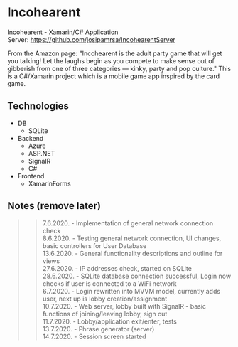 # Incohearent
Incohearent - Xamarin/C# Application  
Server: https://github.com/josipamrsa/IncohearentServer

From the Amazon page: "Incohearent is the adult party game that will get you talking! Let the laughs begin as you compete to make sense out of gibberish from one of three categories — kinky, party and pop culture."
This is a C#/Xamarin project which is a mobile game app inspired by the card game. 

## Technologies
* DB
  * SQLite
* Backend
  * Azure
  * ASP.NET
  * SignalR
  * C#
* Frontend
  * XamarinForms


## Notes (remove later)
>> 7.6.2020. - Implementation of general network connection check  
>> 8.6.2020. - Testing general network connection, UI changes, basic controllers for User Database  
>> 13.6.2020. - General functionality descriptions and outline for views  
>> 27.6.2020. - IP addresses check, started on SQLite  
>> 28.6.2020. - SQLite database connection successful, Login now checks if user is connected to a WiFi network  
>> 6.7.2020. - Login rewritten into MVVM model, currently adds user, next up is lobby creation/assignment  
>> 10.7.2020. - Web server, lobby built with SignalR - basic functions of joining/leaving lobby, sign out  
>> 11.7.2020. - Lobby/application exit/enter, tests  
>> 13.7.2020. - Phrase generator (server)  
>> 14.7.2020. - Session screen started
